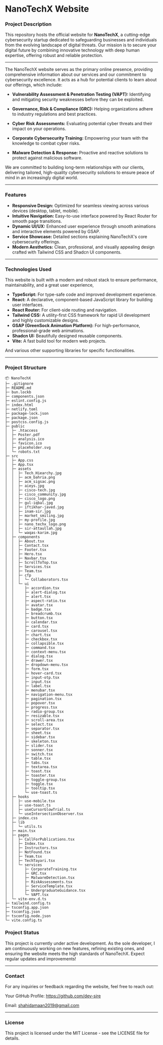 # NanoTechX Website

### Project Description

This repository hosts the official website for **NanoTechX**, a cutting-edge cybersecurity startup dedicated to safeguarding businesses and individuals from the evolving landscape of digital threats. Our mission is to secure your digital future by combining innovative technology with deep human expertise, offering robust and reliable protection.

<hr />

The NanoTechX website serves as the primary online presence, providing comprehensive information about our services and our commitment to cybersecurity excellence. It acts as a hub for potential clients to learn about our offerings, which include:

- **Vulnerability Assessment & Penetration Testing (VAPT):** Identifying and mitigating security weaknesses before they can be exploited.
 
- **Governance, Risk & Compliance (GRC):** Helping organizations adhere to industry regulations and best practices.

- **Cyber Risk Assessments:** Evaluating potential cyber threats and their impact on your operations.

- **Corporate Cybersecurity Training:** Empowering your team with the knowledge to combat cyber risks.

- **Malware Detection & Response:** Proactive and reactive solutions to protect against malicious software.

We are committed to building long-term relationships with our clients, delivering tailored, high-quality cybersecurity solutions to ensure peace of mind in an increasingly digital world.

<hr />

### Features

- **Responsive Design:** Optimized for seamless viewing across various devices (desktop, tablet, mobile).
- **Intuitive Navigation:** Easy-to-use interface powered by React Router for smooth page transitions.
- **Dynamic UI/UX:** Enhanced user experience through smooth animations and interactive elements powered by GSAP.
- **Service Showcase:** Detailed sections explaining NanoTechX's core cybersecurity offerings.
- **Modern Aesthetics:** Clean, professional, and visually appealing design crafted with Tailwind CSS and Shadcn UI components.

<hr />

### Technologies Used

This website is built with a modern and robust stack to ensure performance, maintainability, and a great user experience,

- **TypeScript:** For type-safe code and improved development experience.
- **React:** A declarative, component-based JavaScript library for building user interfaces.
- **React Router:** For client-side routing and navigation.
- **Tailwind CSS:** A utility-first CSS framework for rapid UI development and highly customizable designs.
- **GSAP (GreenSock Animation Platform):** For high-performance, professional-grade web animations.
- **Shadcn UI:** Beautifully designed reusable components.
- **Vite:** A fast build tool for modern web projects.

And various other supporting libraries for specific functionalities.

<hr />

### Project Structure

```
📦 NanoTechX
├─ .gitignore
├─ README.md
├─ bun.lockb
├─ components.json
├─ eslint.config.js
├─ index.html
├─ netlify.toml
├─ package-lock.json
├─ package.json
├─ postcss.config.js
├─ public
│  ├─ .htaccess
│  ├─ Poster.pdf
│  ├─ analysis.ico
│  ├─ favicon.ico
│  ├─ placeholder.svg
│  └─ robots.txt
├─ src
│  ├─ App.css
│  ├─ App.tsx
│  ├─ assets
│  │  ├─ Tech_Hiearchy.jpg
│  │  ├─ acm_bahria.png
│  │  ├─ acm_sigsac.png
│  │  ├─ aieys.jpg
│  │  ├─ cisco-tech.jpg
│  │  ├─ cisco_community.jpg
│  │  ├─ cisco_logo.png
│  │  ├─ gul-iqbal.jpg
│  │  ├─ iftikhar-javed.jpg
│  │  ├─ inam-sir.jpg
│  │  ├─ market_smiling.jpg
│  │  ├─ my-profile.jpg
│  │  ├─ nano_techx_logo.png
│  │  ├─ sir-attaullah.jpg
│  │  └─ waqas-karim.jpg
│  ├─ components
│  │  ├─ About.tsx
│  │  ├─ Contact.tsx
│  │  ├─ Footer.tsx
│  │  ├─ Hero.tsx
│  │  ├─ Navbar.tsx
│  │  ├─ ScrollToTop.tsx
│  │  ├─ Services.tsx
│  │  ├─ Team.tsx
│  │  ├─ cfp
│  │  │  └─ Collaborators.tsx
│  │  └─ ui
│  │     ├─ accordion.tsx
│  │     ├─ alert-dialog.tsx
│  │     ├─ alert.tsx
│  │     ├─ aspect-ratio.tsx
│  │     ├─ avatar.tsx
│  │     ├─ badge.tsx
│  │     ├─ breadcrumb.tsx
│  │     ├─ button.tsx
│  │     ├─ calendar.tsx
│  │     ├─ card.tsx
│  │     ├─ carousel.tsx
│  │     ├─ chart.tsx
│  │     ├─ checkbox.tsx
│  │     ├─ collapsible.tsx
│  │     ├─ command.tsx
│  │     ├─ context-menu.tsx
│  │     ├─ dialog.tsx
│  │     ├─ drawer.tsx
│  │     ├─ dropdown-menu.tsx
│  │     ├─ form.tsx
│  │     ├─ hover-card.tsx
│  │     ├─ input-otp.tsx
│  │     ├─ input.tsx
│  │     ├─ label.tsx
│  │     ├─ menubar.tsx
│  │     ├─ navigation-menu.tsx
│  │     ├─ pagination.tsx
│  │     ├─ popover.tsx
│  │     ├─ progress.tsx
│  │     ├─ radio-group.tsx
│  │     ├─ resizable.tsx
│  │     ├─ scroll-area.tsx
│  │     ├─ select.tsx
│  │     ├─ separator.tsx
│  │     ├─ sheet.tsx
│  │     ├─ sidebar.tsx
│  │     ├─ skeleton.tsx
│  │     ├─ slider.tsx
│  │     ├─ sonner.tsx
│  │     ├─ switch.tsx
│  │     ├─ table.tsx
│  │     ├─ tabs.tsx
│  │     ├─ textarea.tsx
│  │     ├─ toast.tsx
│  │     ├─ toaster.tsx
│  │     ├─ toggle-group.tsx
│  │     ├─ toggle.tsx
│  │     ├─ tooltip.tsx
│  │     └─ use-toast.ts
│  ├─ hooks
│  │  ├─ use-mobile.tsx
│  │  ├─ use-toast.ts
│  │  ├─ useCursorGlowTrial.ts
│  │  └─ useIntersectionObserver.tsx
│  ├─ index.css
│  ├─ lib
│  │  └─ utils.ts
│  ├─ main.tsx
│  ├─ pages
│  │  ├─ CallForPublications.tsx
│  │  ├─ Index.tsx
│  │  ├─ Instructors.tsx
│  │  ├─ NotFound.tsx
│  │  ├─ Team.tsx
│  │  ├─ TechTayari.tsx
│  │  └─ services
│  │     ├─ CorporateTraining.tsx
│  │     ├─ GRC.tsx
│  │     ├─ MalwareDetection.tsx
│  │     ├─ RiskAssessments.tsx
│  │     ├─ ServiceTemplate.tsx
│  │     ├─ UndergraduateGuidance.tsx
│  │     └─ VAPT.tsx
│  └─ vite-env.d.ts
├─ tailwind.config.ts
├─ tsconfig.app.json
├─ tsconfig.json
├─ tsconfig.node.json
└─ vite.config.ts
```

### Project Status

This project is currently under active development. As the sole developer, I am continuously working on new features, refining existing ones, and ensuring the website meets the high standards of NanoTechX. Expect regular updates and improvements!

<hr />

### Contact

For any inquiries or feedback regarding the website, feel free to reach out:

Your GitHub Profile: https://github.com/dev-sire

Email: shahidamaan2019@gmail.com

<hr />

### License

This project is licensed under the MIT License - see the LICENSE file for details.